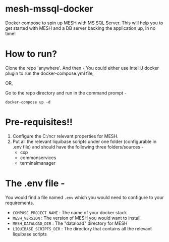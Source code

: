 # mesh-mssql-docker
Docker compose to spin up MESH with MS SQL Server.
This will help you to get started with MESH and a DB server backing the application up, in no time!

# How to run?
Clone the repo 'anywhere'. And then -
You could either use IntelliJ docker plugin to run the docker-compose.yml file,

OR,

Go to the repo directory and run in the command prompt - 
```text
docker-compose up -d
```

# Pre-requisites!!
1. Configure the C:/ncr relevant properties for MESH.
2. Put all the relevant liquibase scripts under one folder (configurable in .env file) and should have the following three folders/sources -
   - cxp
   - commonservices
   - terminalmanager

# The .env file -
You would find a file named `.env` which you would need to configure to your requirements.
- `COMPOSE_PROJECT_NAME` : The name of your docker stack
- `MESH_VERSION` : The version of MESH you would want to install.
- `MESH_DATALOAD_DIR` : The "dataload" directory for MESH
- `LIQUIBASE_SCRIPTS_DIR` : The directory that contains all the relevant liquibase scripts

